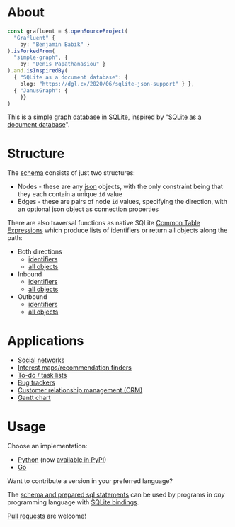 # About

```TypeScript
const grafluent = $.openSourceProject(
  "Grafluent" {
    by: "Benjamin Babik" }
).isForkedFrom(
  "simple-graph", { 
    by: "Denis Papathanasiou" }
).and.isInspiredBy(
  { "SQLite as a document database": { 
    blog: "https://dgl.cx/2020/06/sqlite-json-support" } },
  { "JanusGraph": {
    }}
)
```

This is a simple [graph database](https://en.wikipedia.org/wiki/Graph_database) in [SQLite](https://www.sqlite.org/), inspired by "[SQLite as a document database](https://dgl.cx/2020/06/sqlite-json-support)".

# Structure

The [schema](sql/schema.sql) consists of just two structures:

* Nodes - these are any [json](https://www.json.org/) objects, with the only constraint being that they each contain a unique `id` value 
* Edges - these are pairs of node `id` values, specifying the direction, with an optional json object as connection properties

There are also traversal functions as native SQLite [Common Table Expressions](https://www.sqlite.org/lang_with.html) which produce lists of identifiers or return all objects along the path:

* Both directions
  * [identifiers](sql/traverse.sql)
  * [all objects](sql/traverse-with-bodies.sql)
* Inbound
  * [identifiers](sql/traverse-inbound.sql)
  * [all objects](sql/traverse-with-bodies-inbound.sql)
* Outbound
  * [identifiers](sql/traverse-outbound.sql)
  * [all objects](sql/traverse-with-bodies-outbound.sql)

# Applications

* [Social networks](https://en.wikipedia.org/wiki/Social_graph)
* [Interest maps/recommendation finders](https://en.wikipedia.org/wiki/Interest_graph)
* [To-do / task lists](https://en.wikipedia.org/wiki/Task_list)
* [Bug trackers](https://en.wikipedia.org/wiki/Open-source_software_development#Bug_trackers_and_task_lists)
* [Customer relationship management (CRM)](https://en.wikipedia.org/wiki/Customer_relationship_management)
* [Gantt chart](https://en.wikipedia.org/wiki/Gantt_chart)

# Usage

Choose an implementation:

* [Python](python) (now [available in PyPI](https://pypi.org/project/simple-graph-sqlite/))
* [Go](go)

Want to contribute a version in your preferred language?

The [schema and prepared sql statements](sql) can be used by programs in *any* programming language with [SQLite bindings](https://en.wikipedia.org/wiki/SQLite#Programming_language_support). 

[Pull requests](https://help.github.com/articles/about-pull-requests/) are welcome!
